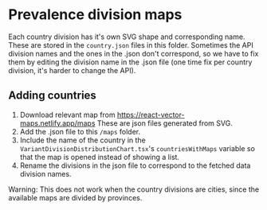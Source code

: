 # Prevalence division maps

Each country division has it's own SVG shape and corresponding name. These are stored in the `country.json` files in this folder. Sometimes the API division names and the ones in the .json don't correspond, so we have to fix them by editing the division name in the .json file (one time fix per country division, it's harder to change the API).

## Adding countries

1. Download relevant map from https://react-vector-maps.netlify.app/maps
   These are json files generated from SVG.
2. Add the .json file to this `/maps` folder.
3. Include the name of the country in the `VariantDivisionDistributionChart.tsx`'s `countriesWithMaps` variable so that the map is opened instead of showing a list.
4. Rename the divisions in the json file to correspond to the fetched data division names.

Warning: This does not work when the country divisions are cities, since the available maps are divided by provinces.
